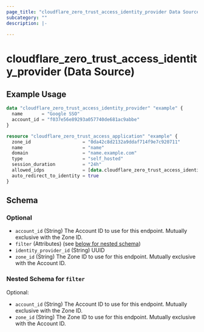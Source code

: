 ```yaml
---
page_title: "cloudflare_zero_trust_access_identity_provider Data Source - Cloudflare"
subcategory: ""
description: |-
  
---
```


# cloudflare_zero_trust_access_identity_provider (Data Source)



## Example Usage

```terraform
data "cloudflare_zero_trust_access_identity_provider" "example" {
  name       = "Google SSO"
  account_id = "f037e56e89293a057740de681ac9abbe"
}

resource "cloudflare_zero_trust_access_application" "example" {
  zone_id                   = "0da42c8d2132a9ddaf714f9e7c920711"
  name                      = "name"
  domain                    = "name.example.com"
  type                      = "self_hosted"
  session_duration          = "24h"
  allowed_idps              = [data.cloudflare_zero_trust_access_identity_provider.example.id]
  auto_redirect_to_identity = true
}
```
<!-- schema generated by tfplugindocs -->
## Schema

### Optional

- `account_id` (String) The Account ID to use for this endpoint. Mutually exclusive with the Zone ID.
- `filter` (Attributes) (see [below for nested schema](#nestedatt--filter))
- `identity_provider_id` (String) UUID
- `zone_id` (String) The Zone ID to use for this endpoint. Mutually exclusive with the Account ID.

<a id="nestedatt--filter"></a>
### Nested Schema for `filter`

Optional:

- `account_id` (String) The Account ID to use for this endpoint. Mutually exclusive with the Zone ID.
- `zone_id` (String) The Zone ID to use for this endpoint. Mutually exclusive with the Account ID.


